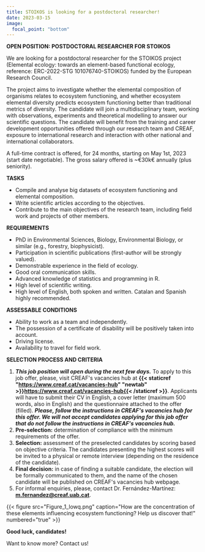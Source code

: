 ```yaml
---
title: STOIKOS is looking for a postdoctoral researcher!
date: 2023-03-15
image:
  focal_point: "bottom"
---
```


**OPEN POSITION: POSTDOCTORAL RESEARCHER FOR STOIKOS**
<!--more-->
We are looking for a postdoctoral researcher for the STOIKOS project (Elemental ecology: towards an element-based functional ecology, reference: ERC-2022-STG 101076740-STOIKOS) funded by the European Research Council.

The project aims to investigate whether the elemental composition of organisms relates to ecosystem functioning, and whether ecosystem elemental diversity predicts ecosystem functioning better than traditional metrics of diversity. The candidate will join a multidisciplinary team, working with observations, experiments and theoretical modelling to answer our scientific questions. The candidate will benefit from the training and career development opportunities offered through our research team and CREAF, exposure to international research and interaction with other national and international collaborators.

A full-time contract is offered, for 24 months, starting on May 1st, 2023 (start date negotiable). The gross salary offered is ~€30k€ annually (plus seniority).

<!--more-->
**TASKS**
-	Compile and analyse big datasets of ecosystem functioning and elemental composition.
-	Write scientific articles according to the objectives. 
-	Contribute to the main objectives of the research team, including field work and projects of other members. 


**REQUIREMENTS**
-	PhD in Environmental Sciences, Biology, Environmental Biology, or similar (e.g., forestry, biophysicist).
-	Participation in scientific publications (first-author will be strongly valued).
-	Demonstrable experience in the field of ecology.
-	Good oral communication skills.
-	Advanced knowledge of statistics and programming in R.
-	High level of scientific writing. 
-	High level of English, both spoken and written. Catalan and Spanish highly recommended. 


**ASSESSABLE CONDITIONS**
-	Ability to work as a team and independently.
-	The possession of a certificate of disability will be positively taken into account. 
-	Driving license.
-	Availability to travel for field work. 


**SELECTION PROCESS AND CRITERIA**
1.	***This job position will open during the next few days.*** To apply to this job offer, please, visit CREAF's vacancies hub at **{{< staticref "https://www.creaf.cat/vacancies-hub" "newtab" >}}https://www.creaf.cat/vacancies-hub{{< /staticref >}}**. Applicants will have to submit their CV in English, a cover letter (maximum 500 words, also in English) and the questionnaire attached to the offer (filled). ***Please, follow the instructions in CREAF's vacancies hub for this offer. We will not accept candidates applying for this job offer that do not  follow the instructions in CREAF's vacancies hub.***  
2.	**Pre-selection:** determination of compliance with the minimum requirements of the offer.
3.	**Selection:** assessment of the preselected candidates by scoring based on objective criteria. The candidates presenting the highest scores will be invited to a physical or remote interview (depending on the residence of the candidate). 
4.	**Final decision:** in case of finding a suitable candidate, the election will be formally communicated to them, and the name of the chosen candidate will be published on CREAF's vacancies hub webpage.
5.	For informal enquiries, please, contact Dr. Fernández-Martínez: **m.fernandez@creaf.uab.cat**.


<!--more-->

{{< figure src="Figure_1_lowq.png" caption="How are the concentration of these elements influencing ecosystem functioning? Help us discover that!" numbered="true" >}}


<!--more-->
**Good luck, candidates!**
<!--more-->
Want to know more? Contact us!
